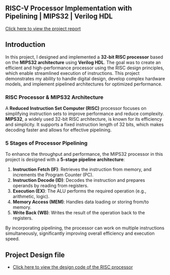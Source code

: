 ## RISC-V Processor Implementation with Pipelining | MIPS32 | Verilog HDL

[Click here to view the project report](https://github.com/bipriti/RISC-V_MIPS32-Processors-VerilogHDL/blob/main/RISC-V%20Processor%20MIPS32_Project.pdf)

## Introduction

In this project, I designed and implemented a **32-bit RISC processor** based on the **MIPS32 architecture** using **Verilog HDL**. The goal was to create an efficient and high-performance processor using the RISC design principles, which enable streamlined execution of instructions. This project demonstrates my ability to handle digital design, develop complex hardware models, and implement pipelined architectures for optimized performance.

### RISC Processor & MIPS32 Architecture
A **Reduced Instruction Set Computer (RISC)** processor focuses on simplifying instruction sets to improve performance and reduce complexity. **MIPS32**, a widely used 32-bit RISC architecture, is known for its efficiency and simplicity. It supports a fixed instruction length of 32 bits, which makes decoding faster and allows for effective pipelining.

### 5 Stages of Processor Pipelining

To enhance the throughput and performance, the MIPS32 processor in this project is designed with a **5-stage pipeline architecture**:
1. **Instruction Fetch (IF)**: Retrieves the instruction from memory, and increments the Program Counter (PC).
2. **Instruction Decode (ID)**: Decodes the instruction and prepares operands by reading from registers.
3. **Execution (EX)**: The ALU performs the required operation (e.g., arithmetic, logic).
4. **Memory Access (MEM)**: Handles data loading or storing from/to memory.
5. **Write Back (WB)**: Writes the result of the operation back to the registers.

By incorporating pipelining, the processor can work on multiple instructions simultaneously, significantly improving overall efficiency and execution speed.

## Project Design file

- [Click here to view the design code of the RISC processor](https://github.com/bipriti/RISC-V_MIPS32-Processors-VerilogHDL/blob/main/RISC_pipe_MIPS32_DesignCode.v)
